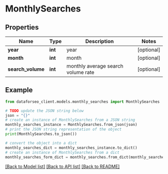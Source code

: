 # MonthlySearches


## Properties

Name | Type | Description | Notes
------------ | ------------- | ------------- | -------------
**year** | **int** | year | [optional] 
**month** | **int** | month | [optional] 
**search_volume** | **int** | monthly average search volume rate | [optional] 

## Example

```python
from dataforseo_client.models.monthly_searches import MonthlySearches

# TODO update the JSON string below
json = "{}"
# create an instance of MonthlySearches from a JSON string
monthly_searches_instance = MonthlySearches.from_json(json)
# print the JSON string representation of the object
print(MonthlySearches.to_json())

# convert the object into a dict
monthly_searches_dict = monthly_searches_instance.to_dict()
# create an instance of MonthlySearches from a dict
monthly_searches_form_dict = monthly_searches.from_dict(monthly_searches_dict)
```
[[Back to Model list]](../README.md#documentation-for-models) [[Back to API list]](../README.md#documentation-for-api-endpoints) [[Back to README]](../README.md)


